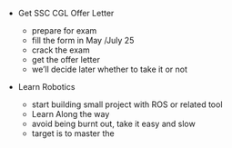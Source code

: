 - Get SSC CGL Offer Letter
	- prepare for exam
	- fill the form in May /July 25
	- crack the exam
	- get the offer letter
	- we’ll decide later whether to take it or not

- Learn Robotics
	- start building small project with ROS or related tool
	- Learn Along the way
	- avoid being burnt out, take it easy and slow
	- target is to master the 